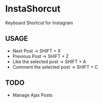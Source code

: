 # InstaShorcut

Keyboard Shortcut for Instagram

## USAGE

* Next Post -> SHIFT + X
* Previous Post -> SHIFT + Z
* Like the selected post -> SHIFT + A
* Comment the selected post -> SHIFT + C

## TODO

- Manage Ajax Posts
